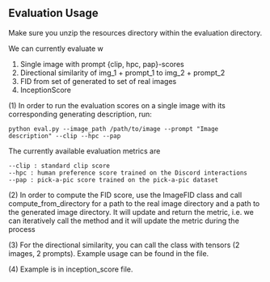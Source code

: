 ## Evaluation Usage

Make sure you unzip the resources directory within the evaluation directory.

We can currently evaluate w
1. Single image with prompt {clip, hpc, pap}-scores
2. Directional similarity of img_1 + prompt_1 to img_2 + prompt_2
3. FID from set of generated to set of real images
4. InceptionScore

(1) In order to run the evaluation scores on a single image with its corresponding generating description, run:
```
python eval.py --image_path /path/to/image --prompt "Image description" --clip --hpc --pap
```

The currently available evaluation metrics are 
```
--clip : standard clip score 
--hpc : human preference score trained on the Discord interactions
--pap : pick-a-pic score trained on the pick-a-pic dataset
```

(2) In order to compute the FID score, use the ImageFID class and call compute_from_directory for a path to the real image directory and a path to the generated image directory. It will update and return the metric, i.e. we can iteratively call the method and it will update the metric during the process

(3) For the directional similarity, you can call the class with tensors (2 images, 2 prompts). Example usage can be found in the file.

(4) Example is in inception_score file.
